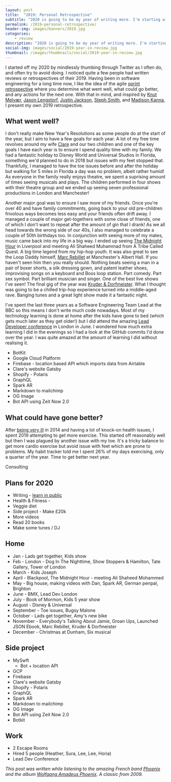 ```yaml
---
layout: post
title:  "2019: Personal Retrospective"
subtitle: "2020 is going to be my year of writing more. I'm starting with a retrospective of 2019."
permalink: /2019-personal-retrospective/
header-img: images/banners/2019.jpg
categories:
    - review
description: "2020 is going to be my year of writing more. I'm starting with a retrospective of 2019."
social-img: images/social/2019-year-in-review.jpg
thumbnail: /images/thumbnails/social/2019-year-in-review.jpg
---
```


I started off my 2020 by mindlessly thumbing through Twitter as I often do, and often try to avoid doing. I noticed quite a few people had written reviews or retrospectives of their 2019. Having been in software engineering for a long time now, I like the idea of the agile [sprint retrospective](https://www.scrum.org/resources/what-is-a-sprint-retrospective) where you determine what went well, what could go better, and any actions for the next one. With that in mind, and inspired by [Knut Melvær](https://www.knutmelvaer.no/blog/2020/01/2019-a-personal-retrospective/), [Jason Lengstorf](https://lengstorf.com/2019-personal-retrospective/), [Justin Jackson](https://justinjackson.ca/2019-review), [Steph Smith](https://blog.stephsmith.io/another-year-under-the-sun/), and [Madison Kanna](https://www.madisonkanna.com/2019-in-review/), I present my own 2019 retrospective.

## What went well?

I don't really make New Year's Resolutions as some people do at the start of the year, but I aim to have a few goals for each year. A lot of my free time revolves around my wife [Clare](https://clarelittlemore.com) and our two children and one of the key goals I have each year is to ensure I spend quality time with my family. We had a fantastic holiday to Disney World and Universal Studios in Florida, something we'd planned to do in 2018 but issues with my feet stopped that. Thankfully, I managed to have the toe issues before and after the holiday but walking for 5 miles in Florida a day was no problem, albeit rather humid! As everyone in the family really enjoys theatre, we spent a suprising amount of times seeing musicals and plays. The children performed in four shows with their theatre group and we ended up seeing seven professional productions in London and Manchester!

Another major goal was to ensure I saw more of my friends. Once you're over 40 and have family commitments, going back to your old pre-children frivolous ways becomes less easy and your friends often drift away. I managed a couple of major get-togethers with some close of friends, one of which I don't want to repeat after the amount of gin that I drank! As we all head towards the wrong side of our 40s, I also managed to celebrate a couple of 50th birthdays too. In conjunction with seeing more of my mates, music came back into my life in a big way. I ended up seeing [The Midnight Hour](https://open.spotify.com/album/2D67AgXVKjql7tniG3jQKl) in Liverpool and meeting Ali Shaheed Muhammad from A Tribe Called Quest. A big time legend from my hip-hop youth. It was also great to see the Loop Daddy himself, [Marc Rebillet](https://www.marcrebillet.com/) at Manchester's Albert Hall. If you haven't seen him then you really should. Nothing beats seeing a man in a pair of boxer shorts, a silk dressing gown, and patent leather shoes, improvising songs on a keyboard and Boss loop station. Part comedy. Part sex symbol. Part brilliant musician and singer. One of the best live shows I've seen! The final gig of the year was [Kruder & Dorfmeister](https://en.wikipedia.org/wiki/Kruder_%26_Dorfmeister). What I thought was going to be a chilled trip-hop experience turned into a middle-aged rave. Banging tunes and a great light show made it a fantastic night.

I've spent the last three years as a Software Engineering Team Lead at the BBC so this means I don't write much code nowadays. Most of my technology learning is done at home after the kids have gone to bed (which gets much later as they get older!) but I did attend the amazing [Lead Developer conference](https://theleaddeveloper.com/) in London in June. I wondered how much extra learning I did in the evenings so I had a look at the GitHub commits I'd done over the year. I was quite amazed at the amount of learning I did without realising it.

* BotKit
* Google Cloud Platform
* Firebase - location based API which imports data from Airtable
* Clare's website Gatsby
* Shopify - Polaris
* GraphQL
* Spark AR
* Markdown to mailchimp
* OG Image
* Bot API using Zeit Now 2.0


## What could have gone better?

After [being very ill](/how-i-almost-died) in 2014 and having a lot of knock-on health issues, I spent 2019 attempting to get more exercise. This started off reasonably well but then I was plagued by another issue with my toe. It's a tricky balance to get more cardio exercise but avoid issue with feet which are prone to problems. My habit tracker told me I spent 26% of my days exercising, only a quarter of the year. Time to get better next year.

Consulting

## Plans for 2020

* Writing - [learn in public](https://www.swyx.io/writing/learn-in-public)
* Health & Fitness -
* Veggie diet
* Side project - Make £20k
* More videos
* Read 20 books
* Make some tunes / DJ

## Home

* Jan - Lads get together, Kids show
* Feb - London - Dog In The Nighttime, Show Stoppers & Hamilton, Tate Gallery, Tower of London
* March - Kids Joseph
* April - Blackpool, The Midnight Hour - meeting Ali Shaheed Mohammed
* May - Big house, making videos with Dan, Spark AR, German penpal, Brighton
* June - BMX, Lead Dev London
* July - Book of Mormon, Kids 5 year show
* August - Disney & Universal
* September - Toe issues, Bugsy Malone
* October - Lads get together, Amy's new bike
* November - Everybody's Talking About Jamie, Groan Ups, Launched JSON Ebook, Marc Rebillet, Kruder & Dorfmeister
* December - Christmas at Dunham, Six musical

## Side project

* MySwft
  * Bot + location API
* GCP
* Firebase
* Clare's website Gatsby
* Shopify - Polaris
* GraphQL
* Spark AR
* Markdown to mailchimp
* OG Image
* Bot API using Zeit Now 2.0
* Botkit


## Work

* 2 Escape Rooms
* Hired 5 people (Heather, Sura, Lee, Lee, Horia)
* Lead Dev Conference

_This post was written while listening to the amazing French band [Phoenix](http://wearephoenix.com/) and the album [Wolfgang Amadeus Phoenix](https://open.spotify.com/album/2TVvPbLNPTCZS8lPHs1rZW?si=LV0DLrnpRKmnulbSsLIHcw). A classic from 2009._